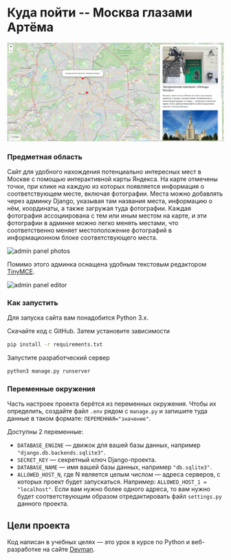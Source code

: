 # Куда пойти -- Москва глазами Артёма

![front page](screenshot.png)

### Предметная область

Сайт для удобного нахождения потенциально интересных мест в Москве с помощью интерактивной карты Яндекса. На карте отмечены точки, при клике на каждую из которых появляется информация о соответствующем месте, включая фотографии. Места можно добавлять через админку Django, указывая там названия места, информацию о нём, координаты, а также загружая туда фотографии. Каждая фотография ассоциирована с тем или иным местом на карте, и эти фотографии в админке можно легко менять местами, что соответственно меняет местоположение фотографий в информационном блоке соответствующего места.

![admin panel photos](https://dvmn.org/media/Screenshot_from_2020-06-03_16-05-08_il26x3e.png)

Помимо этого админка оснащена удобным текстовым редактором [TinyMCE](https://github.com/aljosa/django-tinymce).

![admin panel editor](https://dvmn.org/media/Screenshot_from_2020-06-03_22-00-01.png)

### Как запустить

Для запуска сайта вам понадобится Python 3.x.

Скачайте код с GitHub. Затем установите зависимости

```sh
pip install -r requirements.txt
```

Запустите разработческий сервер

```sh
python3 manage.py runserver
```

### Переменные окружения

Часть настроек проекта берётся из переменных окружения. Чтобы их определить, создайте файл `.env` рядом с `manage.py` и запишите туда данные в таком формате: `ПЕРЕМЕННАЯ="значение"`.

Доступны 2 переменные:
- `DATABASE_ENGINE` — движок для вашей базы данных, например `"django.db.backends.sqlite3"`.
- `SECRET_KEY` — секретный ключ Django-проекта.
- `DATABASE_NAME` — имя вашей базы данных, например `"db.sqlite3"`.
- `ALLOWED_HOST_N`, где N является целым числом — адреса серверов, с которых проект будет запускаться. Например: `ALLOWED_HOST_1 = "localhost"`. Если вам нужно более одного адреса, то вам нужно будет соответствующим образом отредактировать файл `settings.py` данного проекта.

## Цели проекта

Код написан в учебных целях — это урок в курсе по Python и веб-разработке на сайте [Devman](https://dvmn.org).
